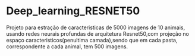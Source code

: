 # Deep_learning_RESNET50 
Projeto para estração de caracteristicas de 5000 imagens de 10 animais, usando redes neurais profundas de arquitetura Resnet50,com projeção no espaço caracteristicos(penultima camada),sendo que em cada pasta, correspondente a 
cada animal, tem 500 imagens.
